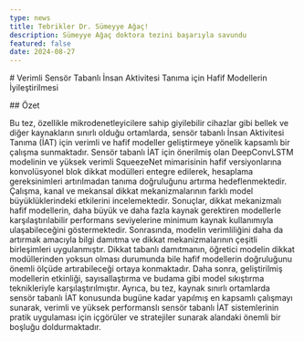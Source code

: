 ```yaml
---
type: news
title: Tebrikler Dr. Sümeyye Ağaç!
description: Sümeyye Ağaç doktora tezini başarıyla savundu
featured: false
date: 2024-08-27
---
```

\# Verimli Sensör Tabanlı İnsan Aktivitesi Tanıma için Hafif Modellerin İyileştirilmesi

\## Özet

Bu tez, özellikle mikrodenetleyicilere sahip giyilebilir cihazlar gibi bellek ve diğer kaynakların sınırlı olduğu ortamlarda, sensör tabanlı İnsan Aktivitesi Tanıma (İAT) için verimli ve hafif modeller geliştirmeye yönelik kapsamlı bir çalışma sunmaktadır. Sensör tabanlı İAT için önerilmiş olan DeepConvLSTM modelinin ve yüksek verimli SqueezeNet mimarisinin hafif versiyonlarına konvolüsyonel blok dikkat modülleri entegre edilerek, hesaplama gereksinimleri artırılmadan tanıma doğruluğunu artırma hedeflenmektedir. Çalışma, kanal ve mekansal dikkat mekanizmalarının farklı model büyüklüklerindeki etkilerini incelemektedir. Sonuçlar, dikkat mekanizmalı hafif modellerin, daha büyük ve daha fazla kaynak gerektiren modellerle karşılaştırılabilir performans seviyelerine minimum kaynak kullanımıyla ulaşabileceğini göstermektedir. Sonrasında, modelin verimliliğini daha da artırmak amacıyla bilgi damıtma ve dikkat mekanizmalarının çeşitli birleşimleri uygulanmıştır. Dikkat tabanlı damıtmanın, öğretici modelin dikkat modüllerinden yoksun olması durumunda bile hafif modellerin doğruluğunu önemli ölçüde artırabileceği ortaya konmaktadır. Daha sonra, geliştirilmiş modellerin etkinliği, sayısallaştırma ve budama gibi model sıkıştırma teknikleriyle karşılaştırılmıştır. Ayrıca, bu tez, kaynak sınırlı ortamlarda sensör tabanlı İAT konusunda bugüne kadar yapılmış en kapsamlı çalışmayı sunarak, verimli ve yüksek performanslı sensör tabanlı İAT sistemlerinin pratik uygulaması için içgörüler ve stratejiler sunarak alandaki önemli bir boşluğu doldurmaktadır.
